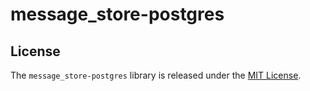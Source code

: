 # message_store-postgres

## License

The `message_store-postgres` library is released under the [MIT License](https://github.com/eventide-project/message-store-postgres/blob/master/MIT-License.txt).
